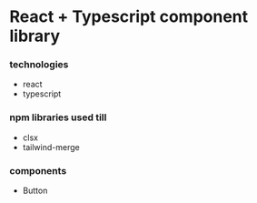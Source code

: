 # React + Typescript component library

### technologies 
- react
- typescript

### npm libraries used till
- clsx
- tailwind-merge


### components
- Button